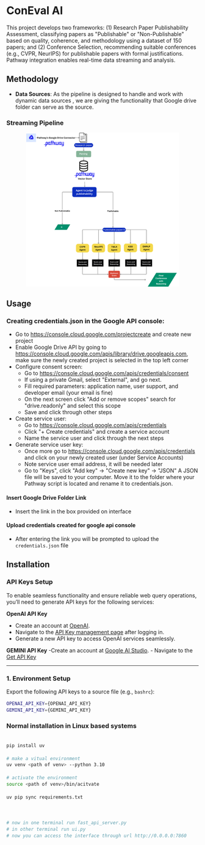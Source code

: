 <h1>
  ConEval AI
</h1>


This project develops two frameworks: (1) Research Paper Publishability Assessment, classifying papers as "Publishable" or "Non-Publishable" based on quality, coherence, and methodology using a dataset of 150 papers; and (2) Conference Selection, recommending suitable conferences (e.g., CVPR, NeurIPS) for publishable papers with formal justifications. Pathway integration enables real-time data streaming and analysis.



## Methodology
- **Data Sources**: As the pipeline is designed to handle and work with dynamic data sources , we are giving the functionality that Google drive folder can serve as the source. 

### Streaming Pipeline 
  <div align="center">
  <img src="./assets/pipeline.png" alt="pipeline" width="400"/>
</div>


## Usage

### Creating credentials.json in the Google API console:
- Go to https://console.cloud.google.com/projectcreate and create new project
- Enable Google Drive API by going to https://console.cloud.google.com/apis/library/drive.googleapis.com, make sure the newly created project is selected in the top left corner
- Configure consent screen:
  - Go to https://console.cloud.google.com/apis/credentials/consent
  - If using a private Gmail, select "External", and go next.
  - Fill required parameters: application name, user support, and developer email (your email is fine)
  - On the next screen click "Add or remove scopes" search for "drive.readonly" and select this scope
  - Save and click through other steps
- Create service user:
  - Go to https://console.cloud.google.com/apis/credentials
  - Click "+ Create credentials" and create a service account
  - Name the service user and click through the next steps
- Generate service user key:
  - Once more go to https://console.cloud.google.com/apis/credentials and click on your newly created user (under Service Accounts)
  - Note service user email address, it will be needed later
  - Go to "Keys", click "Add key" -> "Create new key" -> "JSON"
A JSON file will be saved to your computer. Move it to the folder where your Pathway script is located and rename it to credentials.json.

#### Insert Google Drive Folder Link
- Insert the link in the box provided on interface

#### Upload credentials created for google api console
- After entering the link you will be prompted to upload the `credentials.json` file





## Installation





### API Keys Setup

To enable seamless functionality and ensure reliable web query operations, you’ll need to generate API keys for the following services:



   **OpenAI API Key**
   - Create an account at [OpenAI](https://openai.com/).
   - Navigate to the [API Key management page](https://openai.com/product) after logging in.
   - Generate a new API key to access OpenAI services seamlessly.
 
  **GEMINI API Key**
    -Create an account at [Google AI Studio](https://aistudio.google.com/prompts/new_chat).
    - Navigate to the [Get API Key](https://aistudio.google.com/apikey)
     


---

### 1. Environment Setup

Export the following API keys to a source file (e.g., `bashrc`):

```bash
OPENAI_API_KEY={OPENAI_API_KEY}
GEMINI_API_KEY={GEMINI_API_KEY}

```


### Normal installation in Linux based systems
  ```bash
 
  pip install uv

  # make a vitual environment
  uv venv <path of venv> --python 3.10

  # activate the environment
  source <path of venv>/bin/acitvate

  uv pip sync requirements.txt
 
  

  # now in one terminal run fast_api_server.py
  # in other terminal run ui.py
  # now you can access the interface through url http://0.0.0.0:7860
  ```
